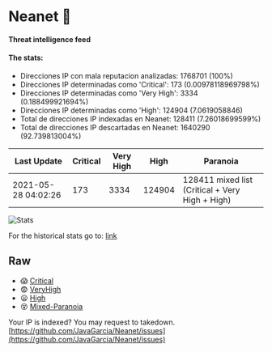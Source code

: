 # Neanet :hocho:
#### Threat intelligence feed
#### The stats:

- Direcciones IP con mala reputacion analizadas: 1768701 (100%)
- Direcciones IP determinadas como 'Critical':  173 (0.00978118969798%)
- Direcciones IP determinadas como 'Very High':  3334 (0.188499921694%)
- Direcciones IP determinadas como 'High':  124904 (7.0619058846)
- Total de direcciones IP indexadas en Neanet:  128411 (7.26018699599%)
- Total de direcciones IP descartadas en Neanet:  1640290 (92.739813004%)

| Last Update | Critical | Very High | High | Paranoia |
| --- | --- | --- | --- | --- |
| 2021-05-28 04:02:26 | 173 | 3334 | 124904 | 128411 mixed list (Critical + Very High + High)|

![Stats](https://docs.google.com/spreadsheets/d/e/2PACX-1vSnaNMIXVabIpDJjufMlzH7poXnshF3mgd8Is1g9ytUEzVsP5my4Trn8f-xkoLLQ38xpL3HtmUexLo6/pubchart?oid=501124687&format=image)

For the historical stats go to: [link](/stats.csv)
## Raw
- :scream: [Critical](https://raw.githubusercontent.com/JavaGarcia/Neanet/master/blacklists/neanet_critical.txt)
- :fearful: [VeryHigh](https://raw.githubusercontent.com/JavaGarcia/Neanet/master/blacklists/neanet_veryHigh.txtt)
- :frowning: [High](https://raw.githubusercontent.com/JavaGarcia/Neanet/master/blacklists/neanet_high.txt)
- :dizzy_face: [Mixed-Paranoia](https://raw.githubusercontent.com/JavaGarcia/Neanet/master/blacklists/neanet_all.txt)


Your IP is indexed? You may request to takedown. [https://github.com/JavaGarcia/Neanet/issues](https://github.com/JavaGarcia/Neanet/issues)






























































































































































































































































































































































































































































































































































































































































































































































































































































































































































































































































































































































































































































































































































































































































































































































































































































































































































































































































































































































































































































































































































































































































































































































































































































































































































































































































































































































































































































































































































































































































































































































































































































































































































































































































































































































































































































































































































































































































































































































































































































































































































































































































































































































































































































































































































































































































































































































































































































































































































































































































































































































































































































































































































































































































































































































































































































































































































































































































































































































































































































































































































































































































































































































































































































































































































































































































































































































































































































